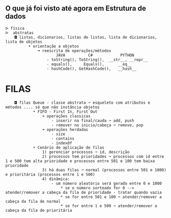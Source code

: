 ## O que já foi visto até agora em Estrutura de dados
    ᐅ física
    ᐅ  abstratas
        ◘ listas, dicionarios, listas de listas, lista de dicionarios, lista de objetos
              • orientação a objetos
                  ➜ reescrita de operações/métodos
                          JAVA          C#            PYTHON
                      - toString(), ToString(),  __str__, __repr__
                      - equals(),     Equals(),      __eq__
                      - hashCode(), GetHashCode(),   __hash__
# FILAS
        ◘ filas Queue - classe abstrata ➞ esqueleto com atributos e métodos .... só que não instância objetos
                • FIFO - First In, First Out
                    ➜ operações classicas 
                        - inserir na final/cauda ➞ add, push 
                        - remover no inicio/cabeça ➞ remove, pop
                    ➜ operações herdadas
                        - size
                        - contains
                        - indexOf
                • Cenário de aplicação de filas
                    1) gerenciar processos ➞ id, descrição
                    2) processos tem prioridades ➞ processos com id entre 1 e 500 tem alta prioridade e processos entre 501 e 100 tem baixa prioridade
                    3) há duas filas ➞ normal (processos entre 501 e 1000) e prioritária (processos entre 1 e 500)
                    4) dinâmica:
                        - um número aleatório será gerado entre 0 e 1000
                            * se o número sorteado for 0 --> atender/remover a cabeça da fila de prioridade - tratar quando vazia
                            * se for entre 501 e 100 ➞ atender/remover a cabeça da fila de normal
                            * se for entre 1 e 500 ➞ atender/remover a cabeça da fila de prioritária
